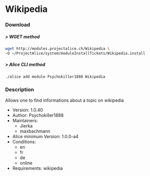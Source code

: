 # Wikipedia

### Download

##### > WGET method
```bash
wget http://modules.projectalice.ch/Wikipedia \
-O ~/ProjectAlice/system/moduleInstallTickets/Wikipedia.install
```

##### > Alice CLI method
```bash
./alice add module Psychokiller1888 Wikipedia
```

### Description
Allows one to find informations about a topic on wikipedia

- Version: 1.0.40
- Author: Psychokiller1888
- Maintainers:
    - Jierka
    - maxbachmann
- Alice minimum Version: 1.0.0-a4
- Conditions:
  - en
  - fr
  - de
  - online
- Requirements: wikipedia
